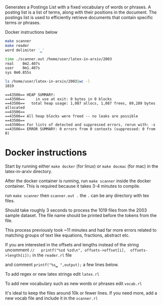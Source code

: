 Generates a Postings List with a fixed vocabulary of words or phrases. 
A posting list is a list of terms, along with their positions in the document. The postings list is used to efficiently retrieve documents that contain specific terms or phrases.

Docker instructions below

```bash
make scanner
make reader
word delimiter '▁'

time ./scanner.out /home/user/latex-in-arxiv/2003
real	0m2.407s
user	0m1.407s
sys	0m0.855s

ls /home/user/latex-in-arxiv/2003|wc -l
1019
```

```
==43506== HEAP SUMMARY:
==43506==     in use at exit: 0 bytes in 0 blocks
==43506==   total heap usage: 1,087 allocs, 1,087 frees, 89,289 bytes allocated
==43506==
==43506== All heap blocks were freed -- no leaks are possible
==43506==
==43506== For lists of detected and suppressed errors, rerun with: -s
==43506== ERROR SUMMARY: 0 errors from 0 contexts (suppressed: 0 from 0)
```


# Docker instructions 

Start by running either `make docker` (for linux) or `make docmac` (for mac) in the latex-in-arxiv directory.

After the docker container is running,
run `make scanner` inside the docker container. This is required because it takes 3-4 minutes to compile. 


run `make scanner` 
then `scanner.out .`
the `.`  can be any directory with tex files.


Should take roughly 3 seconds to process the 1019 files from the 2003 sample dataset.
The file name should be printed before the tokens from the file. 

This process previously took ~11 minutes and had far more errors related to matching groups of text like equations, fractions, abstract etc.


If you are interested in the offsets and lengths instead of the 
string uncomment  `//	printf("%zd %zd\n", offsets->offset[i],  offsets->length[i]);`
in the `reader.rl` file 

and comment `printf("%s▁ ",output);`
a few lines below.

To add regex or new latex strings edit `latex.rl`

To add new vocabulary such as new words or phrases edit `vocab.rl`

It's ideal to keep the files around 10k or fewer lines. 
If you need more, add a new vocab file and include it in the `scanner.rl`



